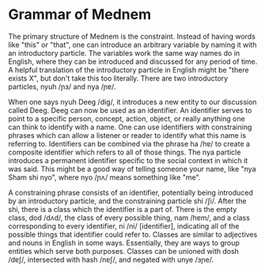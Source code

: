 # Grammar of Mednem

The primary structure of Mednem is the constraint. Instead of having words like
"this" or "that", one can introduce an arbitrary variable by naming it with an
introductory particle. The variables work the same way names do in English,
where they can be introduced and discussed for any period of time. A helpful
translation of the introductory particle in English might be "there exists X",
but don't take this too literally. There are two introductory particles, nyuh /ɲɜ/
and nya /ɲɐ/.

When one says nyuh Deeg /dig/, it introduces a new entity to our discussion
called Deeg. Deeg can now be used as an identifier. An identifier serves to
point to a specific person, concept, action, object, or really anything one can
think to identify with a name. One can use identifiers with constraining phrases
which can allow a listener or reader to identify what this name is referring to.
Identifiers can be combined via the phrase ha /hɐ/ to create a composite identifier
which refers to all of those things. The nya particle introduces a permanent identifier
specific to the social context in which it was said. This might be a good way of
telling someone your name, like "nya Sham shi nyo", where nyo /ɲʌ/ means something
like "me".

A constraining phrase consists of an identifier, potentially being introduced
by an introductory particle, and the constraining particle shi /ʃi/. After the
shi, there is a class which the identifier is a part of. There is the empty
class, dod /dʌd/, the class of every possible thing, nam /hɐm/, and a class
corresponding to every identifier, ni /ni/ [identifier], indicating all of the
possible things that identifier could refer to. Classes are similar to
adjectives and nouns in English in some ways. Essentially, they are ways to
group entities which serve both purposes. Classes can be unioned
with dosh /dɐʃ/, intersected with hash /nɐʃ/, and negated with unye /ɜɲe/.


